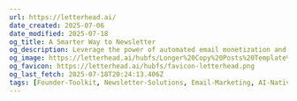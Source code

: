 ```yaml
---
url: https://letterhead.ai/
date_created: 2025-07-06
date_modified: 2025-07-18
og_title: A Smarter Way to Newsletter
og_description: Leverage the power of automated email monetization and newsletter engagement with Letterhead. Create newsletters that do all the work for you, engage your readers, and increase revenue. Get started today!
og_image: https://letterhead.ai/hubfs/Longer%20Copy%20Posts%20Template%201.png
og_favicon: https://letterhead.ai/hubfs/favicon-letterhead.png
og_last_fetch: 2025-07-18T20:24:13.406Z
tags: [Founder-Toolkit, Newsletter-Solutions, Email-Marketing, AI-Native]
---
```

